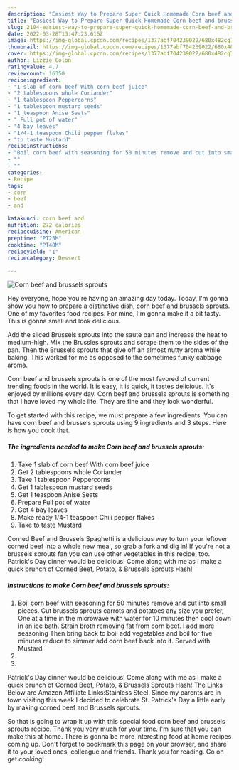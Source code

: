 ```yaml
---
description: "Easiest Way to Prepare Super Quick Homemade Corn beef and brussels sprouts"
title: "Easiest Way to Prepare Super Quick Homemade Corn beef and brussels sprouts"
slug: 2104-easiest-way-to-prepare-super-quick-homemade-corn-beef-and-brussels-sprouts
date: 2022-03-28T13:47:23.616Z
image: https://img-global.cpcdn.com/recipes/1377abf704239022/680x482cq70/corn-beef-and-brussels-sprouts-recipe-main-photo.jpg
thumbnail: https://img-global.cpcdn.com/recipes/1377abf704239022/680x482cq70/corn-beef-and-brussels-sprouts-recipe-main-photo.jpg
cover: https://img-global.cpcdn.com/recipes/1377abf704239022/680x482cq70/corn-beef-and-brussels-sprouts-recipe-main-photo.jpg
author: Lizzie Colon
ratingvalue: 4.7
reviewcount: 16350
recipeingredient:
- "1 slab of corn beef With corn beef juice"
- "2 tablespoons whole Coriander"
- "1 tablespoon Peppercorns"
- "1 tablespoon mustard seeds"
- "1 teaspoon Anise Seats"
- " Full pot of water"
- "4 bay leaves"
- "1/4-1 teaspoon Chili pepper flakes"
- "to taste Mustard"
recipeinstructions:
- "Boil corn beef with seasoning for 50 minutes remove and cut into small pieces. Cut brussels sprouts carrots and potatoes any size you prefer, One at a time in the microwave with water for 10 minutes then cool down in an ice bath. Strain broth removing fat from corn beef. I add more seasoning Then bring back to boil add vegetables and boil for five minutes reduce to simmer add corn beef back into it. Served with Mustard"
- ""
- ""
categories:
- Recipe
tags:
- corn
- beef
- and

katakunci: corn beef and 
nutrition: 272 calories
recipecuisine: American
preptime: "PT25M"
cooktime: "PT48M"
recipeyield: "1"
recipecategory: Dessert

---
```



![Corn beef and brussels sprouts](https://img-global.cpcdn.com/recipes/1377abf704239022/680x482cq70/corn-beef-and-brussels-sprouts-recipe-main-photo.jpg)

Hey everyone, hope you're having an amazing day today. Today, I'm gonna show you how to prepare a distinctive dish, corn beef and brussels sprouts. One of my favorites food recipes. For mine, I'm gonna make it a bit tasty. This is gonna smell and look delicious.

Add the sliced Brussels sprouts into the saute pan and increase the heat to medium-high. Mix the Brussles sprouts and scrape them to the sides of the pan. Then the Brussels sprouts that give off an almost nutty aroma while baking. This worked for me as opposed to the sometimes funky cabbage aroma.

Corn beef and brussels sprouts is one of the most favored of current trending foods in the world. It is easy, it is quick, it tastes delicious. It's enjoyed by millions every day. Corn beef and brussels sprouts is something that I have loved my whole life. They are fine and they look wonderful.


To get started with this recipe, we must prepare a few ingredients. You can have corn beef and brussels sprouts using 9 ingredients and 3 steps. Here is how you cook that.

<!--inarticleads1-->

##### The ingredients needed to make Corn beef and brussels sprouts:

1. Take 1 slab of corn beef With corn beef juice
1. Get 2 tablespoons whole Coriander
1. Take 1 tablespoon Peppercorns
1. Get 1 tablespoon mustard seeds
1. Get 1 teaspoon Anise Seats
1. Prepare  Full pot of water
1. Get 4 bay leaves
1. Make ready 1/4-1 teaspoon Chili pepper flakes
1. Take to taste Mustard


Corned Beef and Brussels Spaghetti is a delicious way to turn your leftover corned beef into a whole new meal, so grab a fork and dig in! If you&#39;re not a brussels sprouts fan you can use other vegetables in this recipe, too. Patrick&#39;s Day dinner would be delicious! Come along with me as I make a quick brunch of Corned Beef, Potato, &amp; Brussels Sprouts Hash! 

<!--inarticleads2-->

##### Instructions to make Corn beef and brussels sprouts:

1. Boil corn beef with seasoning for 50 minutes remove and cut into small pieces. Cut brussels sprouts carrots and potatoes any size you prefer, One at a time in the microwave with water for 10 minutes then cool down in an ice bath. Strain broth removing fat from corn beef. I add more seasoning Then bring back to boil add vegetables and boil for five minutes reduce to simmer add corn beef back into it. Served with Mustard
1. 
1. 


Patrick&#39;s Day dinner would be delicious! Come along with me as I make a quick brunch of Corned Beef, Potato, &amp; Brussels Sprouts Hash! The Links Below are Amazon Affiliate Links:Stainless Steel. Since my parents are in town visiting this week I decided to celebrate St. Patrick&#39;s Day a little early by making corned beef and Brussels sprouts. 

So that is going to wrap it up with this special food corn beef and brussels sprouts recipe. Thank you very much for your time. I'm sure that you can make this at home. There is gonna be more interesting food at home recipes coming up. Don't forget to bookmark this page on your browser, and share it to your loved ones, colleague and friends. Thank you for reading. Go on get cooking!

